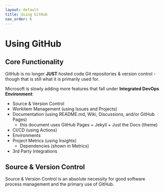 ```yaml
---
layout: default
title: Using GitHub
nav_order: 6
---
```

# Using GitHub

## Core Functionality

GitHub is no longer **JUST** hosted code Git repositories &amp; version control - though that is still what it is primarily used for.

Microsoft is slowly adding more features that fall under **Integrated DevOps Environment**:

* Source &amp; Version Control
* Workitem Management (using Issues and Projects)
* Documentation (using README.md, Wiki, Discussions, and/or GitHub Pages)
  * this document uses GitHub Pages + Jekyll + Just the Docs (theme)
* CI/CD (using Actions)
* Environments
* Project Metrics (using Insights)
  * Dependencies (shown in Metrics)
* 3rd Party Integrations

## Source &amp; Version Control

Source &amp; Version Control is an absolute necessity for good software process management and the primary use of GitHub.